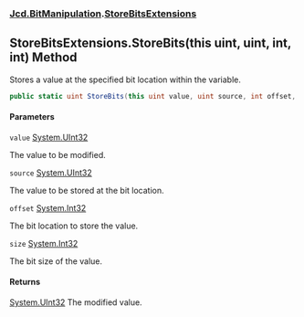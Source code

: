 ### [Jcd.BitManipulation](Jcd.BitManipulation.md 'Jcd.BitManipulation').[StoreBitsExtensions](Jcd.BitManipulation.StoreBitsExtensions.md 'Jcd.BitManipulation.StoreBitsExtensions')

## StoreBitsExtensions.StoreBits(this uint, uint, int, int) Method

Stores a value at the specified bit location within the variable.

```csharp
public static uint StoreBits(this uint value, uint source, int offset, int size);
```
#### Parameters

<a name='Jcd.BitManipulation.StoreBitsExtensions.StoreBits(thisuint,uint,int,int).value'></a>

`value` [System.UInt32](https://docs.microsoft.com/en-us/dotnet/api/System.UInt32 'System.UInt32')

The value to be modified.

<a name='Jcd.BitManipulation.StoreBitsExtensions.StoreBits(thisuint,uint,int,int).source'></a>

`source` [System.UInt32](https://docs.microsoft.com/en-us/dotnet/api/System.UInt32 'System.UInt32')

The value to be stored at the bit location.

<a name='Jcd.BitManipulation.StoreBitsExtensions.StoreBits(thisuint,uint,int,int).offset'></a>

`offset` [System.Int32](https://docs.microsoft.com/en-us/dotnet/api/System.Int32 'System.Int32')

The bit location to store the value.

<a name='Jcd.BitManipulation.StoreBitsExtensions.StoreBits(thisuint,uint,int,int).size'></a>

`size` [System.Int32](https://docs.microsoft.com/en-us/dotnet/api/System.Int32 'System.Int32')

The bit size of the value.

#### Returns
[System.UInt32](https://docs.microsoft.com/en-us/dotnet/api/System.UInt32 'System.UInt32')
The modified value.
